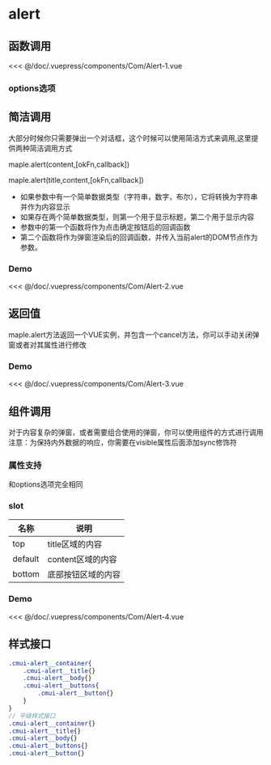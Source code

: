 # alert
## 函数调用

<Exp>
<div slot="exp">
<Com-Alert-1></Com-Alert-1>
</div>
<div slot="code">

<<< @/doc/.vuepress/components/Com/Alert-1.vue
</div>
</Exp>

### options选项

<Propsintro path="alert/main.vue"></Propsintro>

## 简洁调用
大部分时候你只需要弹出一个对话框，这个时候可以使用简洁方式来调用,这里提供两种简洁调用方式

maple.alert(content,[okFn,callback])

maple.alert(title,content,[okFn,callback])

* 如果参数中有一个简单数据类型（字符串，数字，布尔），它将转换为字符串并作为内容显示
* 如果存在两个简单数据类型，则第一个用于显示标题，第二个用于显示内容
* 参数中的第一个函数将作为点击确定按钮后的回调函数
* 第二个函数将作为弹窗渲染后的回调函数，并传入当前alert的DOM节点作为参数。

### Demo

<Exp>
<div slot="exp">
<Com-Alert-2></Com-Alert-2>
</div>
<div slot="code">

<<< @/doc/.vuepress/components/Com/Alert-2.vue
</div>
</Exp>

## 返回值
maple.alert方法返回一个VUE实例，并包含一个cancel方法，你可以手动关闭弹窗或者对其属性进行修改
### Demo

<Exp>
<div slot="exp">
<Com-Alert-3></Com-Alert-3>
</div>
<div slot="code">

<<< @/doc/.vuepress/components/Com/Alert-3.vue
</div>
</Exp>

<!-- ```javascript
let alertVM=maple.alert('title');
alertVM.title='new title';//修改标题
alertVM.content='new Content';//修改内容
alertVM.okStyle={color:'red'}//修改按钮样式
alertVM.cancel();//关闭弹窗
``` -->

## 组件调用
对于内容复杂的弹窗，或者需要组合使用的弹窗，你可以使用组件的方式进行调用
注意：为保持内外数据的响应，你需要在visible属性后面添加sync修饰符
### 属性支持
和options选项完全相同
### slot

| 名称  |说明|
|---|---|
|  top |title区域的内容
|default|content区域的内容
|bottom|底部按钮区域的内容
### Demo

<Exp>
<div slot="exp">
<Com-Alert-4></Com-Alert-4>
</div>
<div slot="code">

<<< @/doc/.vuepress/components/Com/Alert-4.vue
</div>
</Exp>

<!-- ```javascript
<template>
    <div class="btn" @click="visible=!visible">change</div>
    <cmui-alert :visible.sync="visible">
        <span slot="top">{{title}}</span>
       <input v-model="inputValue"/>
        <span slot="bottom">{{bottom}}</span>
    </cmui-alert>
</template>
<javascript>
    export default {
        data:function(){
            return{
                visible:false,
                title:'这是一个标题',
                inputValue:'input内容',
                bottom:'自定义底部按钮'
            }
        }
    }
</javascript>
``` -->
## 样式接口
```scss
.cmui-alert__container{
    .cmui-alert__title{}
    .cmui-alert__body{}
    .cmui-alert__buttons{
        .cmui-alert__button{}
    }
}
// 平级样式接口
.cmui-alert__container{}
.cmui-alert__title{}
.cmui-alert__body{}
.cmui-alert__buttons{}
.cmui-alert__button{}
```
